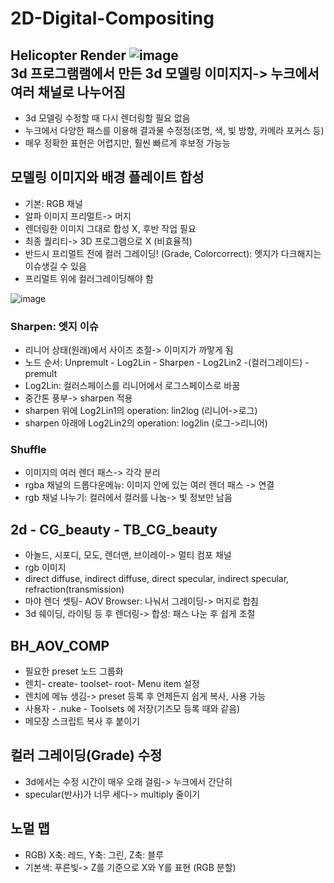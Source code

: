 # 2D-Digital-Compositing
Helicopter Render
![image](https://user-images.githubusercontent.com/112869155/205047909-e2bd222b-cf02-441f-b6e2-d8684ef13407.png)      
3d 프로그램램에서 만든 3d 모델링 이미지지-> 누크에서 여러 채널로 나누어짐
-------------
- 3d 모델링 수정할 때 다시 렌더링할 필요 없음
- 누크에서 다양한 패스를 이용해 결과물 수정정(조명, 색, 빛 방향, 카메라 포커스 등)
- 매우 정확한 표현은 어렵지만, 훨씬 빠르게 후보정 가능능


모델링 이미지와 배경 플레이트 합성
-------------
- 기본: RGB 채널
- 알파 이미지 프리멀트-> 머지
- 렌더링한 이미지 그대로 합성 X, 후반 작업 필요
- 최종 퀄리티-> 3D 프로그램으로 X (비효율적)
- 반드시 프리멀트 전에 컬러 그레이딩! (Grade, Colorcorrect): 엣지가 다크해지는 이슈생길 수 있음
- 프리멀트 위에 컬러그레이딩해야 함

![image](https://user-images.githubusercontent.com/112869155/205048322-6ec840ff-2280-4c50-95e1-6c864016f4f5.png)
### Sharpen: 엣지 이슈
- 리니어 상태(원래)에서 사이즈 조절-> 이미지가 까맣게 됨
- 노드 순서: Unpremult - Log2Lin - Sharpen - Log2Lin2 -(컬러그레이드) - premult
- Log2Lin: 컬러스페이스를 리니어에서 로그스페이스로 바꿈
- 중간톤 풍부-> sharpen 적용
- sharpen 위에 Log2Lin1의 operation: lin2log (리니어->로그)
- sharpen 아래에 Log2Lin2의 operation: log2lin (로그->리니어)

### Shuffle
- 이미지의 여러 렌더 패스-> 각각 분리
- rgba 채널의 드롭다운메뉴: 이미지 안에 있는 여러 렌더 패스 -> 연결
- rgb 채널 나누기: 컬러에서 컬러를 나눔-> 빛 정보만 남음

2d - CG_beauty - TB_CG_beauty
-------------
- 아놀드, 시포디, 모도, 렌더맨, 브이레이-> 멀티 컴포 채널
- rgb 이미지
- direct diffuse, indirect diffuse, direct specular, indirect specular, refraction(transmission)
- 마야 렌더 셋팅- AOV Browser: 나눠서 그레이딩-> 머지로 합침
- 3d 쉐이딩, 라이팅 등 후 렌더링-> 합성: 패스 나눈 후 쉽게 조절

BH_AOV_COMP
-------------
- 필요한 preset 노드 그룹화
- 렌치- create- toolset- root- Menu item 설정
- 렌치에 메뉴 생김-> preset 등록 후 언제든지 쉽게 복사, 사용 가능
- 사용자 - .nuke - Toolsets 에 저장(기즈모 등록 때와 같음)
- 메모장 스크립트 복사 후 붙이기 

컬러 그레이딩(Grade) 수정
-------------
- 3d에서는 수정 시간이 매우 오래 걸림-> 누크에서 간단히
- specular(반사)가 너무 세다-> multiply 줄이기

노멀 맵
-------------
- RGB) X축: 레드, Y축: 그린, Z축: 블루
- 기본색: 푸른빛-> Z를 기준으로 X와 Y를 표현 (RGB 분할)

